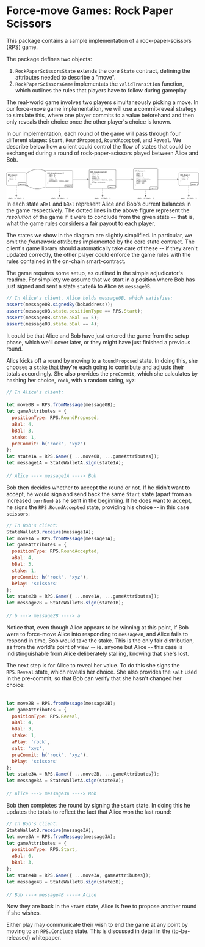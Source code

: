 # Force-move Games: Rock Paper Scissors

This package contains a sample implementation of a rock-paper-scissors (RPS) game.

The package defines two objects:
1. `RockPaperScissorsState` extends the core `State` contract, defining the attributes needed to
describe a "move".
2. `RockPaperScissorsGame` implementats the `validTransition` function, which outlines the rules that players have to follow during gameplay.

The real-world game involves two players simultaneously picking a move.
In our force-move game implementation, we will use a commit-reveal strategy to
simulate this, where one player commits to a value beforehand and then only
reveals their choice once the other player's choice is known.

In our implementation, each round of the game will pass through four different
stages: `Start`, `RoundProposed`, `RoundAccepted`, and `Reveal`.
We describe below how a client could control the flow of states that could be exchanged during a round of rock-paper-scissors played between Alice and Bob.

![Alt text](assets/rock-paper-scissors.png?raw=true "Title")
In each state `aBal` and `bBal` represent Alice and Bob's current balances in the game respectively.
The dotted lines in the above figure represent the _resolution_ of the game if it were to conclude from the given state -- that is, what the game rules considers a fair payout to each player.

The states we show in the diagram are slightly simplified.
In particular, we omit the _framework attributes_ implemented by the core state contract.
The client's game library should automatically take care of these -- if they aren't updated correctly, the other player could enforce the game rules with the rules contained in the on-chain smart-contract.

The game requires some setup, as outlined in the simple adjudicator's readme.
For simplicty we assume that we start in a position where Bob has just signed and sent
a state `state0A` to Alice as `message0B`.
```javascript
// In Alice's client, Alice holds message0B, which satisfies:
assert(message0B.signedBy(bobAddress));
assert(message0B.state.positionType == RPS.Start);
assert(message0B.state.aBal == 5);
assert(message0B.state.bBal == 4);
```
It could be that Alice and Bob have just entered the game from the setup phase,
which we'll cover later, or they might have just finished a previous round.

Alics kicks off a round by moving to a `RoundProposed` state.
In doing this, she chooses a `stake` that they're each going to contribute and
adjusts their totals accordingly.
She also provides the `preCommit`, which she calculates by hashing her
choice, `rock`, with a random string, `xyz`:

```javascript
// In Alice's client:

let move0B = RPS.fromMessage(message0B);
let gameAttributes = {
  positionType: RPS.RoundProposed,
  aBal: 4,
  bBal: 3,
  stake: 1,
  preCommit: h('rock', 'xyz')
};
let state1A = RPS.Game({ ...move0B, ...gameAttributes});
let message1A = StateWalletA.sign(state1A);

// Alice ---> message1A ----> Bob
```

Bob then decides whether to accept the round or not.
If he didn't want to accept, he would sign and send back the same `Start` state
(apart from an increased `turnNum`) as he sent in the beginning.
If he does want to accept, he signs the `RPS.RoundAccepted` state, providing his
choice -- in this case `scissors`:

```javascript
// In Bob's client:
StateWalletB.receive(message1A);
let move1A = RPS.fromMessage(message1A);
let gameAttributes = {
  positionType: RPS.RoundAccepted,
  aBal: 4,
  bBal: 3,
  stake: 1,
  preCommit: h('rock', 'xyz'),
  bPlay: 'scissors'
};
let state2B = RPS.Game({ ...move1A, ...gameAttributes});
let message2B = StateWalletB.sign(state1B);

// b ---> message2B ----> a
```

Notice that, even though Alice appears to be winning at this point, if Bob were to force-move Alice into responding to `message2B`, and Alice fails to respond in time, Bob would take the stake.
This is the only fair distribution, as from the world's point of view -- ie. anyone but Alice -- this case is indistinguishable from Alice deliberately stalling, knowing that she's lost.

The next step is for Alice to reveal her value.
To do this she signs the `RPS.Reveal` state, which reveals her choice.
She also provides the `salt` used in the pre-commit, so that Bob can
verify that she hasn't changed her choice:

```javascript

let move2B = RPS.fromMessage(message2B);
let gameAttributes = {
  positionType: RPS.Reveal,
  aBal: 4,
  bBal: 3,
  stake: 1,
  aPlay: 'rock',
  salt: 'xyz',
  preCommit: h('rock', 'xyz'),
  bPlay: 'scissors'
};
let state3A = RPS.Game({ ...move2B, ...gameAttributes});
let message3A = StateWalletA.sign(state3A);

// Alice ---> message3A ----> Bob
```

Bob then completes the round by signing the `Start` state.
In doing this he updates the totals to reflect the fact that Alice won the last
round:

```javascript
// In Bob's client:
StateWalletB.receive(message3A);
let move3A = RPS.fromMessage(message3A);
let gameAttributes = {
  positionType: RPS.Start,
  aBal: 6,
  bBal: 3,
};
let state4B = RPS.Game({ ...move3A, gameAttributes});
let message4B = StateWalletB.sign(state3B);

// Bob ---> message4B ----> Alice
```

Now they are back in the `Start` state, Alice is free to propose another
round if she wishes.

Either play may communicate their wish to end the game at any point by moving to an `RPS.Conclude` state.
This is discussed in detail in the (to-be-released) whitepaper.
